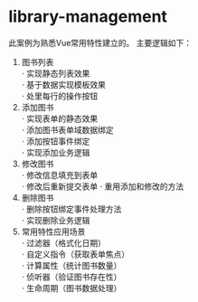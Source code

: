 # library-management
此案例为熟悉Vue常用特性建立的。
主要逻辑如下： 
1. 图书列表  
· 实现静态列表效果  
· 基于数据实现模板效果  
· 处里每行的操作按钮   
2. 添加图书  
· 实现表单的静态效果  
· 添加图书表单域数据绑定  
· 添加按钮事件绑定  
· 实现添加业务逻辑  
3. 修改图书   
· 修改信息填充到表单  
· 修改后重新提交表单 
· 重用添加和修改的方法  
4. 删除图书  
· 删除按钮绑定事件处理方法  
· 实现删除业务逻辑  
5. 常用特性应用场景  
· 过滤器（格式化日期）  
· 自定义指令（获取表单焦点）  
· 计算属性（统计图书数量）  
· 侦听器（验证图书存在性）  
· 生命周期（图书数据处理）  
